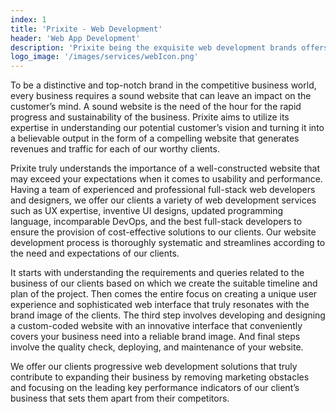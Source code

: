 ```yaml
---
index: 1
title: 'Prixite - Web Development'
header: 'Web App Development'
description: 'Prixite being the exquisite web development brands offers innovative solutions to your web development needs in today’s dynamics.'
logo_image: '/images/services/webIcon.png'
---
```


To be a distinctive and top-notch brand in the competitive business world, every business requires a sound website that can leave an impact on the customer’s mind. A sound website is the need of the hour for the rapid progress and sustainability of the business. Prixite aims to utilize its expertise in understanding our potential customer’s vision and turning it into a believable output in the form of a compelling website that generates revenues and traffic for each of our worthy clients.


Prixite truly understands the importance of a well-constructed website that may exceed your expectations when it comes to usability and performance. Having a team of experienced and professional full-stack web developers and designers, we offer our clients a variety of web development services such as UX expertise, inventive UI designs, updated programming language, incomparable DevOps, and the best full-stack developers to ensure the provision of cost-effective solutions to our clients. Our website development process is thoroughly systematic and streamlines according to the need and expectations of our clients.


It starts with understanding the requirements and queries related to the business of our clients based on which we create the suitable timeline and plan of the project. Then comes the entire focus on creating a unique user experience and sophisticated web interface that truly resonates with the brand image of the clients. The third step involves developing and designing a custom-coded website with an innovative interface that conveniently covers your business need into a reliable brand image. And final steps involve the quality check, deploying, and maintenance of your website.


We offer our clients progressive web development solutions that truly contribute to expanding their business by removing marketing obstacles and focusing on the leading key performance indicators of our client’s business that sets them apart from their competitors.
